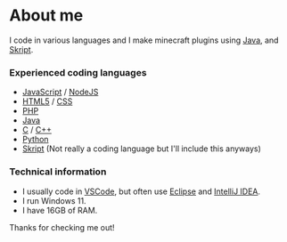 # About me
I code in various languages and I make minecraft plugins using [Java](https://www.oracle.com/java/), and [Skript](https://dev.bukkit.org/projects/skript).

### Experienced coding languages
- [JavaScript](https://www.javascript.com) / [NodeJS](https://nodejs.org)
- [HTML5](https://en.wikipedia.org/wiki/HTML5) / [CSS](https://en.wikipedia.org/wiki/CSS)
- [PHP](https://www.php.net)
- [Java](https://www.oracle.com/java)
- [C](https://en.wikipedia.org/wiki/C_(programming_language)) / [C++](https://en.wikipedia.org/wiki/C%2B%2B)
- [Python](https://www.python.org/)
- [Skript](https://dev.bukkit.org/projects/skript) (Not really a coding language but I'll include this anyways)

### Technical information
- I usually code in [VSCode](https://code.visualstudio.com), but often use [Eclipse](https://www.eclipse.org) and [IntelliJ IDEA](https://www.jetbrains.com/idea).
- I run Windows 11.
- I have 16GB of RAM.

Thanks for checking me out!
